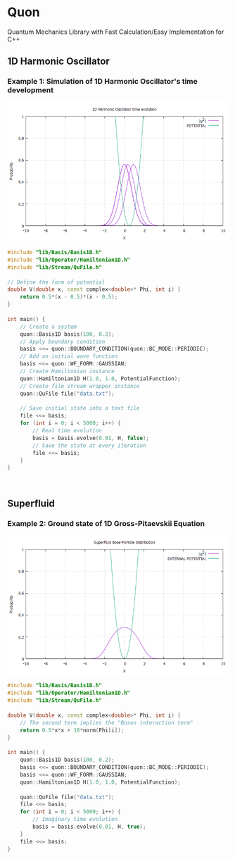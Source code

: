 # Quon
Quantum Mechanics Library with Fast Calculation/Easy Implementation for C++

## 1D Harmonic Oscillator
### Example 1: Simulation of 1D Harmonic Oscillator's time development
![1D HO IMAGE](Images/1d_ho_time.png)

```c++
#include "lib/Basis/Basis1D.h"
#include "lib/Operator/Hamiltonian1D.h"
#include "lib/Stream/QuFile.h"

// Define the form of potential
double V(double x, const complex<double>* Phi, int i) {
    return 0.5*(x - 0.5)*(x - 0.5);
}

int main() {
    // Create a system
    quon::Basis1D basis(100, 0.2);
    // Apply boundary condition
    basis <<= quon::BOUNDARY_CONDITION(quon::BC_MODE::PERIODIC);
    // Add an initial wave function
    basis <<= quon::WF_FORM::GAUSSIAN;
    // Create Hamiltonian instance
    quon::Hamiltonian1D H(1.0, 1.0, PotentialFunction);
    // Create file stream wrapper instance
    quon::QuFile file("data.txt");
    
    // Save initial state into a text file
    file <<= basis;
    for (int i = 0; i < 5000; i++) {
        // Real time evolution
        basis = basis.evolve(0.01, H, false);
        // Save the state at every iteration
        file <<= basis;
    }
}
```
    

<br>

## Superfluid
### Example 2: Ground state of 1D Gross-Pitaevskii Equation
![1D GPE IMAGE](Images/1d_gpe_static.png)

```c++
#include "lib/Basis/Basis1D.h"
#include "lib/Operator/Hamiltonian1D.h"
#include "lib/Stream/QuFile.h"

double V(double x, const complex<double>* Phi, int i) {
    // The second term implies the "Boson interaction term"
    return 0.5*x*x + 10*norm(Phi[i]);
}

int main() {
    quon::Basis1D basis(100, 0.2);
    basis <<= quon::BOUNDARY_CONDITION(quon::BC_MODE::PERIODIC);
    basis <<= quon::WF_FORM::GAUSSIAN;
    quon::Hamiltonian1D H(1.0, 1.0, PotentialFunction);
    
    quon::QuFile file("data.txt");
    file <<= basis;
    for (int i = 0; i < 5000; i++) {
        // Imaginary time evolution
        basis = basis.evolve(0.01, H, true);
    }
    file <<= basis;
}
```
    
